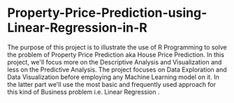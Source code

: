# Property-Price-Prediction-using-Linear-Regression-in-R
The purpose of this project is to illustrate the use of R Programming to solve the problem of Property Price Prediction aka House Price Prediction. In this project, we'll focus more on the Descriptive Analysis and Visualization and less on the Predictive Analysis. The project focuses on Data Exploration and Data Visualization before employing any Machine Learning model on it. In the latter part we'll use the most basic and frequently used approach for this kind of Business problem i.e. Linear Regression .
